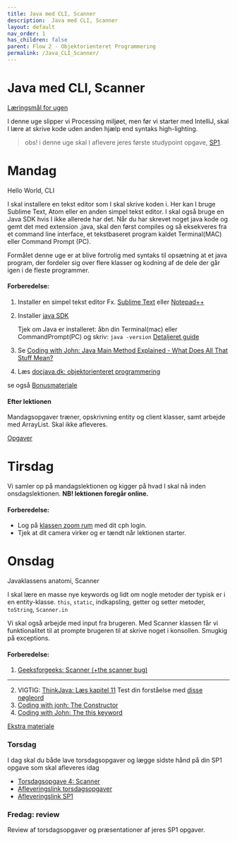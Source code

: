 ```yaml
---
title: Java med CLI, Scanner
description:  Java med CLI, Scanner
layout: default
nav_order: 1
has_children: false
parent: Flow 2 - Objektorienteret Programmering
permalink: /Java_CLI_Scanner/
---
```



# Java med CLI, Scanner

[Læringsmål for ugen](./learningobjectives.md)

I denne uge slipper vi Processing miljøet, men før vi starter med IntelliJ, skal I lære at skrive kode uden anden hjælp end syntaks high-lighting. 


 > obs! i denne uge skal I aflevere jeres første studypoint opgave, [SP1](../../projects/SP1/README.md). 

# Mandag
Hello World, CLI 

I skal installere en tekst editor som I skal skrive koden i. 
Her kan I bruge Sublime Text, Atom eller en anden simpel tekst editor. I skal også bruge en Java SDK hvis I ikke allerede har det. 
Når du har skrevet noget java kode og gemt det med extension .java, skal den først compiles og så eksekveres fra et command line interface, et tekstbaseret program kaldet Terminal(MAC) eller Command Prompt (PC).

Formålet denne uge er at blive fortrolig med syntaks til opsætning at et java program, der fordeler sig over flere klasser og kodning af de dele der går igen i de fleste programmer.

#### Forberedelse:
1. Installer en simpel tekst editor Fx.  [Sublime Text](https://www.sublimetext.com/) eller [Notepad++](https://notepad-plus-plus.org/downloads/)
2. Installer [java SDK](https://www.openlogic.com/openjdk-downloads?field_java_parent_version_target_id=406&field_operating_system_target_id=All&field_architecture_target_id=All&field_java_package_target_id=All)
   
   Tjek om Java er installeret: åbn din Terminal(mac) eller CommandPrompt(PC) og skriv:
   ```java -version```
   [Detaljeret guide ](../../guides/helloworldCLi.pdf)

3. Se [Coding with John: Java Main Method Explained - What Does All That Stuff Mean? ](https://youtube.com/watch?t=1&v=P-_Nzi_mCRo?si=4awCCOTDh_U2eCh0)
4. Læs [docjava.dk: objektorienteret programmering](http://www.docjava.dk/objektorienteret_programmering/oop.htm)



se også [Bonusmateriale](./resources.md)

#### Efter lektionen
Mandagsopgaver træner, opskrivning entity og client klasser, samt arbejde med ArrayList. 
Skal ikke afleveres.


[Opgaver](https://github.com/Dat1Cphbusiness/Mandagsopgaver/blob/main/5.md)


# Tirsdag

Vi samler op på mandagslektionen og kigger på hvad I skal nå inden onsdagslektionen.
**NB! lektionen foregår online.**
#### Forberedelse:
- Log på [klassen zoom rum](https://cphbusiness.zoom.us/j/66755584856?pwd=RDRqZjBqSXBsTlR0QjRsTXh0UEFTUT09)  med dit cph login.
- Tjek at dit camera virker og er tændt når lektionen starter.

# Onsdag

Javaklassens anatomi, Scanner

I skal lære en masse nye keywords og lidt om nogle metoder der typisk er i en entity-klasse.
```this```, ```static```, indkapsling, getter og setter metoder, ```toString```, ```Scanner.in```

Vi skal også arbejde med input fra brugeren. Med Scanner klassen får vi funktionalitet til at prompte brugeren til at skrive noget i konsollen.
Smugkig på exceptions.
#### Forberedelse:

1. [Geeksforgeeks: Scanner (+the scanner bug)](https://www.geeksforgeeks.org/scanner-class-in-java/)
_________
2. VIGTIG: [ThinkJava: Læs kapitel 11](https://greenteapress.com/thinkjava6/thinkjava.pdf) Test din forståelse med [disse nøgleord](./resources.md)
3. [Coding with jonh: The Constructor](https://www.youtube.com/watch?v=pgBk8HC7jbU&ab_channel=CodingwithJohn)
4. [Coding with John: The this keyword](https://www.youtube.com/watch?v=ETLHbHenW44&ab_channel=CodingwithJohn)

[Ekstra materiale](./resources.md)




### Torsdag 
I dag skal du både lave torsdagsopgaver og lægge sidste hånd på din SP1 opgave som skal afleveres idag

- [Torsdagsopgave 4: Scanner](https://github.com/Dat1Cphbusiness/Torsdagsopgaver-4---Scanner)
- [Afleveringslink torsdagsopgaver](https://cphbusiness.mrooms.net/mod/assign/view.php?id=765990)
- [Afleveringslink SP1](https://cphbusiness.mrooms.net/mod/assign/view.php?id=766002)

### Fredag: review
Review af torsdagsopgaver og præsentationer af jeres SP1 opgaver.